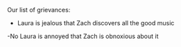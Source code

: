 Our list of grievances:

 - Laura is jealous that Zach discovers all the good music
 
  -No Laura is annoyed that Zach is obnoxious about it
